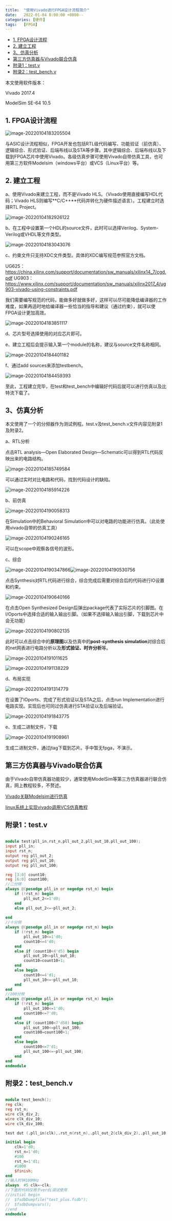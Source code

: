 ```yaml
---
title:  "使用Vivado进行FPGA设计流程简介"
date:   2022-01-04 8:00:00 +0800--
categories: [硬件]
tags:   [FPGA]
---
```


- [1. FPGA设计流程](#1-fpga设计流程)
- [2. 建立工程](#2-建立工程)
- [3、仿真分析](#3仿真分析)
- [第三方仿真器与Vivado联合仿真](#第三方仿真器与vivado联合仿真)
- [附录1：test.v](#附录1testv)
- [附录2：test\_bench.v](#附录2test_benchv)

本文使用软件版本：

Vivado 2017.4

ModelSim SE-64 10.5

## 1. FPGA设计流程

![image-20220104183205504](https://raw.gitmirror.com/wamogu/Images_Pages/refs/heads/main/2022-01-04-Vivoda%E4%BD%BF%E7%94%A8%E7%AE%80%E4%BB%8B/Vivoda%E4%BD%BF%E7%94%A8%E7%AE%80%E4%BB%8B-20220206-041230.png)

与ASIC设计流程相似，FPGA开发也包括RTL级代码编写、功能验证（前仿真）、逻辑综合、形式验证、后端布线以及STA等步骤。其中逻辑综合、后端布线以及下载到FPGA芯片中使用Vivado。各级仿真步骤可使用Vivado自带仿真工具，也可用第三方软件Modelsim（windows平台）或VCS（Linux平台）等。

## 2. 建立工程

a、使用Vivado来建立工程，而不是Vivado HLS。（Vivado使用直接编写HDL代码；Vivado HLS则编写**C/C++**代码并转化为硬件描述语言）。工程建立时选择RTL Project。

![image-20220104182926122](https://raw.gitmirror.com/wamogu/Images_Pages/refs/heads/main/2022-01-04-Vivoda%E4%BD%BF%E7%94%A8%E7%AE%80%E4%BB%8B/Vivoda%E4%BD%BF%E7%94%A8%E7%AE%80%E4%BB%8B-20220206-041234.png)

b、在工程中设置第一个HDL的source文件，此时可以选择Verilog、System-Verilog或VHDL等文件类型。

![image-20220104183043076](https://raw.gitmirror.com/wamogu/Images_Pages/refs/heads/main/2022-01-04-Vivoda%E4%BD%BF%E7%94%A8%E7%AE%80%E4%BB%8B/Vivoda%E4%BD%BF%E7%94%A8%E7%AE%80%E4%BB%8B-20220206-041237.png)

c、约束文件只支持XDC文件类型。具体的XDC编写规范参照官方文档。

UG625：https://china.xilinx.com/support/documentation/sw_manuals/xilinx14_7/cgd.pdf
UG903：https://www.xilinx.com/support/documentation/sw_manuals/xilinx2017_4/ug903-vivado-using-constraints.pdf

我们需要编写规范的代码，能做多好就做多好，这样可以尽可能降低编译器的工作难度，如果再适时地给编译器一些恰当的指导和建议（通过约束），就可以使FPGA设计更加高效。

![image-20220104183851117](https://raw.gitmirror.com/wamogu/Images_Pages/refs/heads/main/2022-01-04-Vivoda%E4%BD%BF%E7%94%A8%E7%AE%80%E4%BB%8B/Vivoda%E4%BD%BF%E7%94%A8%E7%AE%80%E4%BB%8B-20220206-041240.png)

d、芯片型号选择使用的对应芯片即可。

e、建立工程后会提示输入第一个module的名称，建议与source文件名称相同。

![image-20220104184401182](https://raw.gitmirror.com/wamogu/Images_Pages/refs/heads/main/2022-01-04-Vivoda%E4%BD%BF%E7%94%A8%E7%AE%80%E4%BB%8B/Vivoda%E4%BD%BF%E7%94%A8%E7%AE%80%E4%BB%8B-20220206-041242.png)

f、通过add sources来添加testbench。

![image-20220104184459393](https://raw.gitmirror.com/wamogu/Images_Pages/refs/heads/main/2022-01-04-Vivoda%E4%BD%BF%E7%94%A8%E7%AE%80%E4%BB%8B/Vivoda%E4%BD%BF%E7%94%A8%E7%AE%80%E4%BB%8B-20220206-041245.png)

至此，工程建立完毕，在test和test_bench中编辑好代码后就可以进行仿真以及比特流下载了。

## 3、仿真分析

本文使用了一个的分频器作为测试例程。test.v及test_bench.v文件内容见附录1及附录2。

a、RTL分析

点击RTL analysis—Open Elaborated Design—Schematic可以得到RTL代码反映出来的电路结构。

![image-20220104185749584](https://raw.gitmirror.com/wamogu/Images_Pages/refs/heads/main/2022-01-04-Vivoda%E4%BD%BF%E7%94%A8%E7%AE%80%E4%BB%8B/Vivoda%E4%BD%BF%E7%94%A8%E7%AE%80%E4%BB%8B-20220206-041247.png)

可以通过实时对比电路和代码，找到代码设计的缺陷。

![image-20220104185914226](https://raw.gitmirror.com/wamogu/Images_Pages/refs/heads/main/2022-01-04-Vivoda%E4%BD%BF%E7%94%A8%E7%AE%80%E4%BB%8B/Vivoda%E4%BD%BF%E7%94%A8%E7%AE%80%E4%BB%8B-20220206-041248.png)

b、前仿真

![image-20220104190058313](https://raw.gitmirror.com/wamogu/Images_Pages/refs/heads/main/2022-01-04-Vivoda%E4%BD%BF%E7%94%A8%E7%AE%80%E4%BB%8B/Vivoda%E4%BD%BF%E7%94%A8%E7%AE%80%E4%BB%8B-20220206-041250.png)

在Simulation中的Behavioral Simulation中可以对电路的功能进行仿真。（此处使用vivado自带的仿真工具）

![image-20220104190246165](https://raw.gitmirror.com/wamogu/Images_Pages/refs/heads/main/2022-01-04-Vivoda%E4%BD%BF%E7%94%A8%E7%AE%80%E4%BB%8B/Vivoda%E4%BD%BF%E7%94%A8%E7%AE%80%E4%BB%8B-20220206-041252.png)

可以在scope中观察各信号的波形。

c、综合

![image-20220104190347866](https://raw.gitmirror.com/wamogu/Images_Pages/refs/heads/main/2022-01-04-Vivoda%E4%BD%BF%E7%94%A8%E7%AE%80%E4%BB%8B/Vivoda%E4%BD%BF%E7%94%A8%E7%AE%80%E4%BB%8B-20220206-041254.png)![image-20220104190530756](https://raw.gitmirror.com/wamogu/Images_Pages/refs/heads/main/2022-01-04-Vivoda%E4%BD%BF%E7%94%A8%E7%AE%80%E4%BB%8B/Vivoda%E4%BD%BF%E7%94%A8%E7%AE%80%E4%BB%8B-20220206-041256.png)

点击Synthesis对RTL代码进行综合，综合完成后需要对综合后的代码进行IO设置和约束。	

![image-20220104190640166](https://raw.gitmirror.com/wamogu/Images_Pages/refs/heads/main/2022-01-04-Vivoda%E4%BD%BF%E7%94%A8%E7%AE%80%E4%BB%8B/Vivoda%E4%BD%BF%E7%94%A8%E7%AE%80%E4%BB%8B-20220206-041259.png)

在点击Open Synthesized Design后弹出package代表了实际芯片的引脚图。在I/Oports中选择合适的输入输出引脚。（如果不选择输入输出引脚，下载到芯片中会无功能）

![image-20220104190802135](https://raw.gitmirror.com/wamogu/Images_Pages/refs/heads/main/2022-01-04-Vivoda%E4%BD%BF%E7%94%A8%E7%AE%80%E4%BB%8B/Vivoda%E4%BD%BF%E7%94%A8%E7%AE%80%E4%BB%8B-20220206-041301.png)

此时可以点击综合中的**原理图**以及仿真中的**post-synthesis simulation**对综合后的net网表进行电路分析以及**形式验证、时许分析**等。

![image-20220104191011625](https://raw.gitmirror.com/wamogu/Images_Pages/refs/heads/main/2022-01-04-Vivoda%E4%BD%BF%E7%94%A8%E7%AE%80%E4%BB%8B/Vivoda%E4%BD%BF%E7%94%A8%E7%AE%80%E4%BB%8B-20220206-041304.png)

![image-20220104191138229](https://raw.gitmirror.com/wamogu/Images_Pages/refs/heads/main/2022-01-04-Vivoda%E4%BD%BF%E7%94%A8%E7%AE%80%E4%BB%8B/Vivoda%E4%BD%BF%E7%94%A8%E7%AE%80%E4%BB%8B-20220206-041307.png)

d、布局实现

![image-20220104191314779](https://raw.gitmirror.com/wamogu/Images_Pages/refs/heads/main/2022-01-04-Vivoda%E4%BD%BF%E7%94%A8%E7%AE%80%E4%BB%8B/Vivoda%E4%BD%BF%E7%94%A8%E7%AE%80%E4%BB%8B-20220206-041309.png)

在设置了IOports、完成了形式验证以及STA之后，点击run Implementation进行电路实现。实现后也可同过仿真进行STA验证以及后端验证。

![image-20220104191843775](https://raw.gitmirror.com/wamogu/Images_Pages/refs/heads/main/2022-01-04-Vivoda%E4%BD%BF%E7%94%A8%E7%AE%80%E4%BB%8B/Vivoda%E4%BD%BF%E7%94%A8%E7%AE%80%E4%BB%8B-20220206-041311.png)

e、生成二进制文件，下载

![image-20220104191908961](https://raw.gitmirror.com/wamogu/Images_Pages/refs/heads/main/2022-01-04-Vivoda%E4%BD%BF%E7%94%A8%E7%AE%80%E4%BB%8B/Vivoda%E4%BD%BF%E7%94%A8%E7%AE%80%E4%BB%8B-20220206-041313.png)

生成二进制文件，通过jtag下载到芯片。手中暂无fpga，不演示。

## 第三方仿真器与Vivado联合仿真

由于Vivado自带仿真器功能较少，通常使用ModelSim等第三方仿真器进行联合仿真，网上教程较多，不赘述。

[ Vivado关联Modelsim进行仿真](https://raw.gitmirror.com/wamogu/Images_Pages/refs/heads/main/https://blog.csdn.net/weixin_42837669/article/details/107829499)

[linux系统上实现vivado调用VCS仿真教程](https://raw.gitmirror.com/wamogu/Images_Pages/refs/heads/main/https://blog.csdn.net/qq_31935691/article/details/54977357)

## 附录1：test.v

```verilog

module test(pll_in,rst_n,pll_out_2,pll_out_10,pll_out_100);
input pll_in;
input rst_n;
output reg pll_out_2;
output reg pll_out_10;
output reg pll_out_100;

reg [3:0] count10;
reg [6:0] count100;
//二分频
always @(posedge pll_in or negedge rst_n) begin
	if (!rst_n) begin
		pll_out_2<=1'd0;
	end
	else pll_out_2<=~pll_out_2;
	
end
//十分频
always @(posedge pll_in or negedge rst_n) begin
	if (!rst_n) begin
		pll_out_10<=1'd0;
		count10<=4'd0;
	end
	else if (count10<4'd5) begin
		pll_out_10<=pll_out_10;
        count10=count10+1;
    end
    else begin 
        count10<=4'd1;
        pll_out_10<=~pll_out_10;
    end
end
//100分频
always @(posedge pll_in or negedge rst_n) begin
    if (!rst_n) begin
        pll_out_100<=1'd0;
        count100<=7'd0;
    end
    else if (count100<7'd50) begin
        pll_out_100<=pll_out_100;
        count100=count100+1;
    end
    else begin 
        count100<=7'd1;
        pll_out_100<=~pll_out_100;
    end
end
endmodule

```

## 附录2：test_bench.v

```verilog

module test_bench();
reg clk;
reg rst_n;
wire clk_div_2;
wire clk_div_10;
wire clk_div_100;

test dut (.pll_in(clk),.rst_n(rst_n),.pll_out_2(clk_div_2),.pll_out_10(clk_div_10),.pll_out_100(clk_div_100));

initial begin
	clk=1'd0;
	rst_n=1'd0;
	#100
	rst_n=1'd1;
	#1000
	$finish;
end
//输入时钟100MHz
always 	#5 clk=~clk;
//下面的代码仅用于verdi调试使用
//initial begin
//	$fsdbDumpfile("test_plus.fsdb");
//	$fsdbDumpvars();
//end 
endmodule
```

